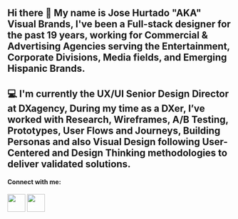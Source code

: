 ## Hi there 👋 My name is Jose Hurtado "AKA" Visual Brands, I've been a Full-stack designer for the past 19 years, working for Commercial & Advertising Agencies serving the Entertainment, Corporate Divisions, Media fields, and Emerging Hispanic Brands.

## 💻 I'm currently the UX/UI Senior Design Director at DXagency, During my time as a DXer, I’ve worked with Research, Wireframes, A/B Testing, Prototypes, User Flows and Journeys, Building Personas and also Visual Design following User-Centered and Design Thinking methodologies to deliver validated solutions.

<p align="left">
<h4 align="left">Connect with me:</h4>
<a href="https://www.linkedin.com/in/joselhurtado/" target="blank"><img style="color:#fff" align="center" src="https://upload.wikimedia.org/wikipedia/commons/thumb/f/f8/LinkedIn_icon_circle.svg/2048px-LinkedIn_icon_circle.svg.png" alt="Jose-Hurtado-Linkedin" height="40" width="40" /></a>
<a href="https://joselhurtado.medium.com/" target="blank"><img style="color:#fff" align="center" src="https://cdn-icons-png.flaticon.com/512/5968/5968906.png" alt="Jose-Hurtado-Medium" height="40" width="40" /></a>
</p>

<!--
**joselhurtado/joselhurtado** is a ✨ _special_ ✨ repository because its `README.md` (this file) appears on your GitHub profile.

Here are some ideas to get you started:

- 🔭 I’m currently working on ...
- 🌱 I’m currently learning ...
- 👯 I’m looking to collaborate on ...
- 🤔 I’m looking for help with ...
- 💬 Ask me about ...
- 📫 How to reach me: ...
- 😄 Pronouns: ...
- ⚡ Fun fact: ...
-->
